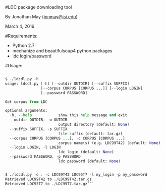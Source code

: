 #LDC package downloading tool

By Jonathan May (jonmay@isi.edu)

March 4, 2016


#Requirements:

* Python 2.7
* mechanize and beautifulsoup4 python packages
* ldc login/password


#Usage:

```./ldcdl.py -h

$ ./ldcdl.py -h
usage: ldcdl.py [-h] [--outdir OUTDIR] [--suffix SUFFIX]
                [--corpus CORPUS [CORPUS ...]] [--login LOGIN]
                [--password PASSWORD]

Get corpus from LDC

optional arguments:
  -h, --help            show this help message and exit
  --outdir OUTDIR, -o OUTDIR
                        output directory (default: None)
  --suffix SUFFIX, -s SUFFIX
                        file suffix (default: tar.gz)
  --corpus CORPUS [CORPUS ...], -c CORPUS [CORPUS ...]
                        corpus name(s) (e.g. LDC99T42) (default: None)
  --login LOGIN, -l LOGIN
                        ldc login (default: None)
  --password PASSWORD, -p PASSWORD
                        ldc password (default: None)


$ ./ldcdl.py -o . -c LDC99T42 LDC95T7 -l my_login -p my_password
Retrieved LDC99T42 to ./LDC99T42.tar.gz
Retrieved LDC95T7 to ./LDC95T7.tar.gz```

